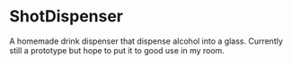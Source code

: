 # ShotDispenser
A homemade drink dispenser that dispense alcohol into a glass. Currently still a prototype but hope to put it to good use in my room.
